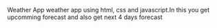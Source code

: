Weather App
weather app using html, css and javascript.In this you get upcomming forecast and also get next 4 days forecast
